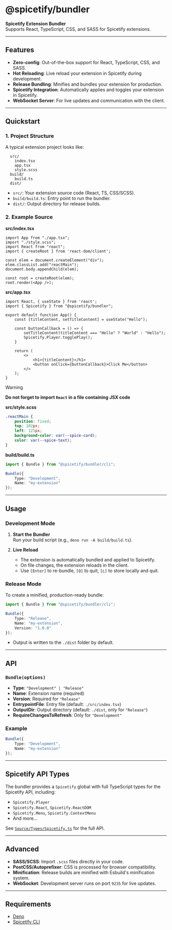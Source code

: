 # @spicetify/bundler

**Spicetify Extension Bundler**  
Supports React, TypeScript, CSS, and SASS for Spicetify extensions.

---

## Features

- **Zero-config**: Out-of-the-box support for React, TypeScript, CSS, and SASS.
- **Hot Reloading**: Live reload your extension in Spicetify during development.
- **Release Bundling**: Minifies and bundles your extension for production.
- **Spicetify Integration**: Automatically applies and toggles your extension in Spicetify.
- **WebSocket Server**: For live updates and communication with the client.

---

## Quickstart

### 1. Project Structure

A typical extension project looks like:

```
  src/
    index.tsx
    app.tsx
    style.scss
  build/
    build.ts
  dist/
```

- `src/`: Your extension source code (React, TS, CSS/SCSS).
- `build/build.ts`: Entry point to run the bundler.
- `dist/`: Output directory for release builds.

### 2. Example Source

**src/index.tsx**
```tsx
import App from "./app.tsx";
import "./style.scss";
import React from "react";
import { createRoot } from 'react-dom/client';

const elem = document.createElement("div");
elem.classList.add("reactMain");
document.body.appendChild(elem);

const root = createRoot(elem);
root.render(<App />);
```

**src/app.tsx**
```tsx
import React, { useState } from 'react';
import { Spicetify } from "@spicetify/bundler";

export default function App() {
    const [titleContent, setTitleContent] = useState("Hello");

    const buttonCallback = () => {
        setTitleContent(titleContent === "Hello" ? "World" : "Hello");
        Spicetify.Player.togglePlay();
    }

    return (
        <>
            <h1>{titleContent}</h1>
            <button onClick={buttonCallback}>Click Me</button>
        </>
    );
}
```

> [!WARNING]
> **Do not forget to import `React` in a file containing JSX code**

**src/style.scss**
```scss
.reactMain {
    position: fixed;
    top: 102px;
    left: 125px;
    background-color: var(--spice-card);
    color: var(--spice-text);
}
```

**build/build.ts**
```ts
import { Bundle } from "@spicetify/bundler/cli";

Bundle({
    Type: "Development",
    Name: "my-extension"
});
```

---

## Usage

### Development Mode

1. **Start the Bundler**  
   Run your build script (e.g., `deno run -A build/build.ts`).

2. **Live Reload**  
   - The extension is automatically bundled and applied to Spicetify.
   - On file changes, the extension reloads in the client.
   - Use `[Enter]` to re-bundle, `[Q]` to quit, `[L]` to store locally and quit.

### Release Mode

To create a minified, production-ready bundle:

```ts
import { Bundle } from "@spicetify/bundler/cli";

Bundle({
    Type: "Release",
    Name: "my-extension",
    Version: "1.0.0"
});
```

- Output is written to the `./dist` folder by default.

---

## API

### `Bundle(options)`

- **Type**: `"Development" | "Release"`
- **Name**: Extension name (required)
- **Version**: Required for `"Release"`
- **EntrypointFile**: Entry file (default: `./src/index.tsx`)
- **OutputDir**: Output directory (default: `./dist`, only for `"Release"`)
- **RequireChangesToRefresh**: Only for `"Development"`

### Example

```ts
Bundle({
    Type: "Development",
    Name: "my-extension"
});
```

---

## Spicetify API Types

The bundler provides a `Spicetify` global with full TypeScript types for the Spicetify API, including:

- `Spicetify.Player`
- `Spicetify.React`, `Spicetify.ReactDOM`
- `Spicetify.Menu`, `Spicetify.ContextMenu`
- And more...

See [`Source/Types/Spicetify.ts`](./Source/Types/Spicetify.ts) for the full API.

---

## Advanced

- **SASS/SCSS**: Import `.scss` files directly in your code.
- **PostCSS/Autoprefixer**: CSS is processed for browser compatibility.
- **Minification**: Release builds are minified with Esbuild's minification system.
- **WebSocket**: Development server runs on port `9235` for live updates.

---

## Requirements

- [Deno](https://deno.com/)
- [Spicetify CLI](https://spicetify.app/docs/)